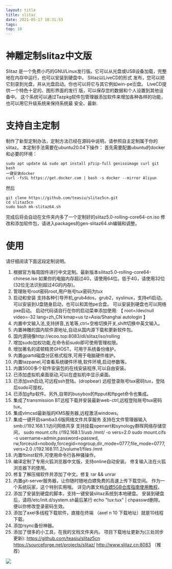 ```yaml
---
layout: title
title: slitaz
date: 2021-05-17 10:31:53
tags:
top: 10
---
```


# 神雕定制slitaz中文版
  Slitaz 是一个免费小巧的GNU/Linux发行版。它可以从光盘或USB设备加载，完整地在内存中运行，也可以安装到硬盘中。
  Slitaz以LiveCD的形式 发布，您可以把它刻录到光盘，并从光盘启动。你也可以将它与其它例如win-pe🈴盘。
  LiveCD提供一个特色十足的、图形界面的发行 版，可以保存您的数据和个人设置到其他设备中。
  这个系统可以通过Tazpkg软件包管理器添加软件来增加各种各样的功能，也可以用它升级系统来保持系统最 安全、最新.
# 支持自主定制
制作了新型定制办法，定制方法已经在源码中说明，请参照自主定制属于你的slitaz。
本定制手法需要在ubuntu20.04下操作：
首先需要配置ubuntu的docker和必要的环境：
```
sudo apt update && sudo apt install p7zip-full genisoimage curl git bash
一键安装docker
curl -fsSL https://get.docker.com | bash -s docker --mirror Aliyun
```
<!-- more -->
然后
```
git clone https://github.com/teasiu/slitaz5cn.git
cd slitaz5cn
sudo bash mk-slitaz64.sh
```
完成后将会自动在文件夹内多了一个定制好的slitaz5.0-rolling-core64-cn.iso
修改和添加软件包，请进入packages的gen-slitaz64.sh编辑和调整。
# 使用
请仔细阅读下面这段定制说明。

1. 根据官方每周固件进行中文定制。最新版本silitaz5.0-rolling-core64-chinese.iso
如果你的电脑内存超过4G，请使用64位。低于4G，请使用32位(32位无法识别超过4G的内存)。
2. 管理账号root密码root,用户账号tux密码为tux
3. 启动和安装
支持各种引导开机,grub4dos，grub2，syslinux，支持efi启动。
可以安装到U盘随身启动，也可以和其他pe合盘。
可以安装到硬盘也可以网络pxe启动。
启动代码请自行在你的启动菜单添加使用:
【  root=/dev/null video=-32 lang=zh_CN kmap=us tz=Asia/Shanghai autologin 】
4. 内置中文输入法,支持拼音,五笔等,ctrl+空格切换开关,shift切换中英文输入。
5. 内置神雕的国内软件源地址,自动从国内源下载和更新软件包。
6. 国内源镜像http://ecoo.top:8083/dl/slitaz/iso/rolling
7. 增加sudo加权功能,在命令前sudo即可使用管理权限。
8. 增加著名的诺顿精灵GHOST。可用于系统备份维护。
9. 内置gpartd磁盘分区格式程序,可用于电脑硬件维护。
10. 内置tazpanel,可查看系统硬件环境,软件环境,启动参数等。
11. 内置5000多个软件安装包的在线安装程序,可以自由安装。
12. 已添加虚拟机桌面驱动,可以在虚拟机中显示桌面。
13. 已添加ssh启动,可远程ssh登陆。(dropbear)
远程登录账号tux密码tux，登陆后sudo可提权。
14. 已添加gftp软件。另外,自带的busybox的ftpput和ftpget命令也集成。
15. 集成了transmission BT远程下载并安装最新web-ctrl,远程登陆账号tux密码tux。
16. 集成vlmcsd最新版的KMS服务器,远程激活windows。
17. 集成一键开启samba3.6版网络文件共享服务
支持在文件管理器输入smb://192.168.1.1访问网络共享
支持挂载openwrt和synology群晖网络存储空间，
sudo mount.cifs //192.168.1.1/usb /mnt/ -o vers=2.0
sudo mount.cifs -o username=admin,password=passwd,
rw,forceuid=nobody,forcegid=nogroup,dir_mode=0777,file_mode=0777,vers=2.0
//192.168.111.2/volume1/files /mnt
18. 内置fbinst软件,可使用命令行各种骚操作。
19. 编译定制了专用火狐浏览器中文版，支持online自动安装。
修复输入法在火狐浏览器下的使用。
20. 修复了解压缩软件并添加了中文。修复 rar && unrar
21. 内置git-server服务器，让你随时随地白嫖免费的高速上传下载空间。
作为一个系统玩家，这个特别实用哦。
详见内置文档<a href="#git">白嫖5GB仓库指南使用教程</a>。
22. 添加了安装到硬盘的脚本，支持一键安装slitaz系统到本地硬盘。
安装到硬盘后，请将/etc/init.d/system.sh最后某行
echo "tux:tux" | chpasswd删除。便以你修改登录密码生效。
23. 添加了axel多线程下载软件，直接在终端  （axel n 10 下载地址）就是10线程下载。
24. 添加rsync备份神器。
25. 添加了很多的小工具，在我的文档文件夹内。 
项目下载地址更新为(三处同步更新):
https://github.com/teasiu/slitaz5cn
https://sourceforge.net/projects/slitaz/
http://www.slitaz.cn:8083 （推荐）

![](https://cdn.jsdelivr.net/gh/teasiu/pic@master/2021/05/20/47194590.jpg)

